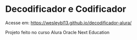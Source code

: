 # Decodificador e Codificador

Acesse em: 
https://wesleybl13.github.io/decodificador-alura/

Projeto feito no curso Alura Oracle Next Education
